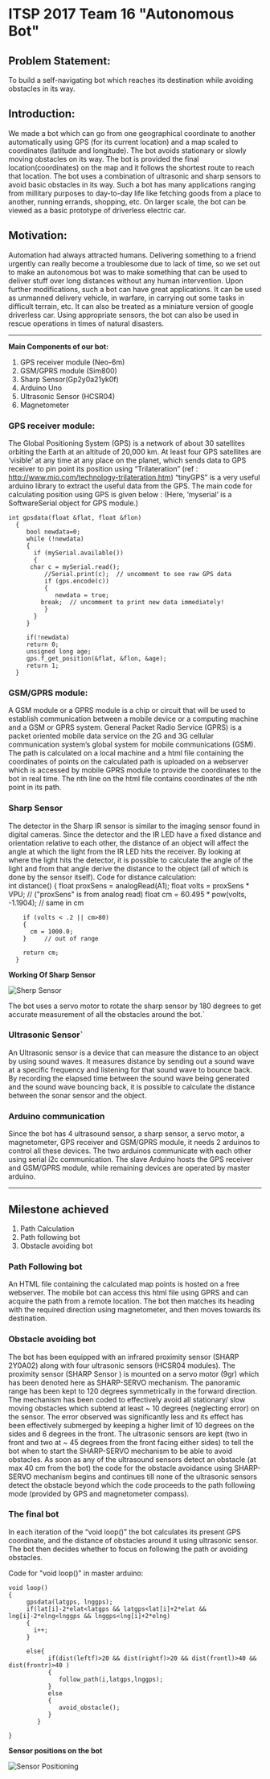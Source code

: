 # ITSP 2017 Team 16  "Autonomous Bot"

## **Problem Statement:**
To build a self-navigating bot which reaches its destination while avoiding obstacles in its way.

## Introduction:
We made a bot which can go from one geographical coordinate to another automatically using GPS (for its current location) and a map scaled to coordinates (latitude and longitude). The bot avoids stationary or slowly moving obstacles on its way. The bot is provided the final location(coordinates) on the map and it follows the shortest route to reach that location. The bot uses a combination of ultrasonic and sharp sensors to avoid basic obstacles in its way. 
Such a bot has many applications ranging from millitary purposes to day-to-day life like fetching goods from a place to another, running errands, shopping, etc. On larger scale, the bot can be viewed as a basic prototype of driverless electric car.

## Motivation: 
Automation had always attracted humans. Delivering something to a friend urgently can really become a troublesome due to lack of time, so we set out to make an autonomous bot was to make something that can be used to deliver stuff over long distances without any human intervention. 
Upon further modifications, such a bot can have great applications. It can be used as unmanned delivery vehicle, in warfare, in carrying out some tasks in difficult terrain, etc. It can also be treated as a miniature version of google driverless car. Using appropriate sensors, the bot can also be used in rescue operations in times of natural disasters.

-----------------------------------------------------------------------------------------------------------------

**Main Components of our bot:**
1.	GPS receiver module (Neo-6m)
2.	GSM/GPRS module (Sim800)
3.	Sharp Sensor(Gp2y0a21yk0f)
4.	Arduino Uno
5.	Ultrasonic Sensor (HCSR04)
6.	Magnetometer 


### GPS receiver module:

The Global Positioning System (GPS) is a network of about 30 satellites orbiting the Earth at an altitude of 20,000 km. At least four GPS satellites are ‘visible’ at any time at any place on the planet, which sends data to GPS receiver to pin point its position using “Trilateration” (ref : http://www.mio.com/technology-trilateration.htm) 
“tinyGPS” is a very useful arduino library to extract the useful data from the GPS. The main code for calculating position using GPS is given below :
(Here, ‘myserial’ is a SoftwareSerial object for GPS module.)
    
    int gpsdata(float &flat, float &flon)
      {
         bool newdata=0;
         while (!newdata) 
         {
           if (mySerial.available()) 
           {
   	      char c = mySerial.read();
              //Serial.print(c);  // uncomment to see raw GPS data
              if (gps.encode(c)) 
       	      {
                 newdata = true;
         	 break;  // uncomment to print new data immediately!
       	      }
           }
         }

         if(!newdata)
         return 0;
         unsigned long age;
         gps.f_get_position(&flat, &flon, &age);   
         return 1;
      }


### GSM/GPRS module:
 A GSM module or a GPRS module is a chip or circuit that will be used to establish communication between a mobile device or a computing machine and a GSM or GPRS system. General Packet Radio Service (GPRS) is a packet oriented mobile data service on the 2G and 3G cellular communication system’s global system for mobile communications (GSM). 
The path is calculated on a local machine and a html file containing the coordinates of points on the calculated path is uploaded on a webserver which is accessed by mobile GPRS module to provide the coordinates to the bot in real time. The nth line on the html file contains coordinates of the nth point in its path. 

### Sharp Sensor

The detector in the Sharp IR sensor is similar to the imaging sensor found in digital cameras. Since the detector and the IR LED have a fixed distance and orientation relative to each other, the distance of an object will affect the angle at which the light from the IR LED hits the receiver. By looking at where the light hits the detector, it is possible to calculate the angle of the light and from that angle derive the distance to the object (all of which is done by the sensor itself).
Code for distance calculation:   
     int distance() 
     {
        float proxSens = analogRead(A1);
        float volts = proxSens * VPU; // ("proxSens" is from analog read)
        float cm = 60.495 * pow(volts, -1.1904);  // same in cm
 
        if (volts < .2 || cm>80)
        {
          cm = 1000.0;
        }     // out of range

        return cm;
      }
**Working Of Sharp Sensor**

![Sherp Sensor](https://github.com/KartikPatekar/ITSP16/blob/master/Sharp%20sensor.png)


The bot uses a servo motor to rotate the sharp sensor by 180 degrees to get accurate measurement of all the obstacles around the bot.`

### Ultrasonic Sensor`
An Ultrasonic sensor is a device that can measure the distance to an object by using sound waves. It measures distance by sending out a sound wave at a specific frequency and listening for that sound wave to bounce back. By recording the elapsed time between the sound wave being generated and the sound wave bouncing back, it is possible to calculate the distance between the sonar sensor and the object.

### Arduino communication
Since the bot has 4 ultrasound sensor, a sharp sensor, a servo motor, a magnetometer, GPS receiver and GSM/GPRS module, it needs 2 arduinos to control all these devices. The two arduinos communicate with each other using serial i2c communication. The slave Arduino hosts the GPS receiver and GSM/GPRS module, while remaining devices are operated by master arduino.

*********

## Milestone achieved 
1.	Path Calculation
2.	Path following bot
3.	Obstacle avoiding bot

### Path Following bot
An HTML file containing the calculated map points is hosted on a free webserver. The mobile bot can access this html file using GPRS and can acquire the path from a remote location. The bot then matches its heading with the required direction using magnetometer, and then moves towards its destination.
### Obstacle avoiding bot
The bot has been equipped with an infrared proximity sensor (SHARP 2Y0A02) along with four ultrasonic sensors (HCSR04 modules).
The proximity sensor (SHARP Sensor ) is mounted on a servo motor (9gr) which has been denoted here as SHARP-SERVO mechanism. The panoramic range has been kept to 120 degrees symmetrically in the forward direction.
 The mechanism has been coded to effectively avoid all stationary/ slow moving obstacles which subtend at least ~ 10 degrees (neglecting error) on the sensor.
The error observed was significantly less and its effect has been effectively submerged by keeping a higher limit of 10 degrees on the sides and 6 degrees in the front. 
 The ultrasonic sensors are kept (two in front and two at ~ 45 degrees from the front facing either sides) to tell the bot when to start the SHARP-SERVO mechanism to be able to avoid obstacles. As soon as any of the ultrasound sensors detect an obstacle (at max 40 cm from the bot) the code for the obstacle avoidance using SHARP-SERVO mechanism begins and continues till none of the ultrasonic sensors detect the obstacle beyond which the code proceeds to the path following mode (provided by GPS and magnetometer compass).

### The final bot
In each iteration of the “void loop()” the bot calculates its present GPS coordinate, and the distance of obstacles around it using ultrasonic sensor. The bot then decides whether to focus on following the path or avoiding obstacles.

Code for "void loop()" in master arduino:

    void loop()
    { 
         gpsdata(latgps, lnggps);
         if(lat[i]-2*elat<latgps && latgps<lat[i]+2*elat && lng[i]-2*elng<lnggps && lnggps<lng[i]+2*elng)
         {
           i++; 
         }

         else{
               if(dist(leftf)>20 && dist(rightf)>20 && dist(frontl)>40 && dist(frontr)>40 )
               {
                  follow_path(i,latgps,lnggps);
               }
               else
               {
                  avoid_obstacle();  
               }
            }
       
    }

**Sensor positions on the bot**

![Sensor Positioning](https://raw.githubusercontent.com/KartikPatekar/ITSP16/master/Sensor%20Position.png)                       
